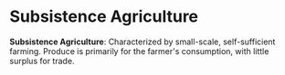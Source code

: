 # Subsistence Agriculture

**Subsistence Agriculture**: Characterized by small-scale, self-sufficient farming. Produce is primarily for the farmer's consumption, with little surplus for trade.